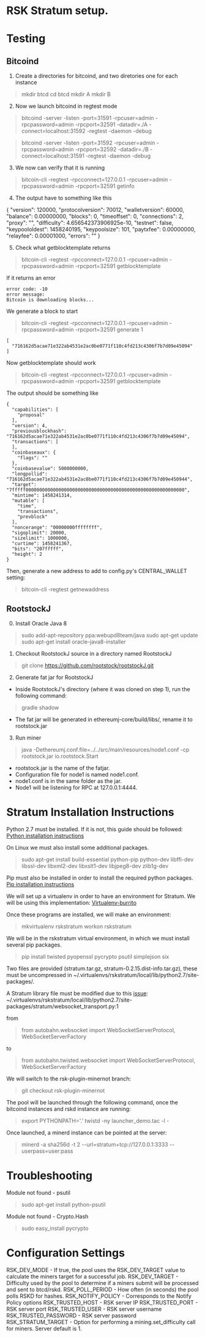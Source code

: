 RSK Stratum setup.
==================


Testing
=======

Bitcoind
--------

1) Create a directories for bitcoind, and two diretories one for each instance

> mkdir btcd
> cd btcd
> mkdir A
> mkdir B


2) Now we launch bitcoind in regtest mode

> bitcoind -server -listen -port=31591 -rpcuser=admin -rpcpassword=admin -rpcport=32591 -datadir=./A -connect=localhost:31592 -regtest -daemon -debug

> bitcoind -server -listen -port=31592 -rpcuser=admin -rpcpassword=admin -rpcport=32592 -datadir=./B -connect=localhost:31591 -regtest -daemon -debug


3) We now can verify that it is running

> bitcoin-cli -regtest -rpcconnect=127.0.0.1 -rpcuser=admin -rpcpassword=admin -rpcport=32591 getinfo


4) The output have to something like this

{
  "version": 120000,
  "protocolversion": 70012,
  "walletversion": 60000,
  "balance": 0.00000000,
  "blocks": 0,
  "timeoffset": 0,
  "connections": 2,
  "proxy": "",
  "difficulty": 4.656542373906925e-10,
  "testnet": false,
  "keypoololdest": 1458240195,
  "keypoolsize": 101,
  "paytxfee": 0.00000000,
  "relayfee": 0.00001000,
  "errors": ""
}

5) Check what getblocktemplate returns

> bitcoin-cli -regtest -rpcconnect=127.0.0.1 -rpcuser=admin -rpcpassword=admin -rpcport=32591 getblocktemplate

If it returns an error

```
error code: -10
error message:
Bitcoin is downloading blocks...
```

We generate a block to start

> bitcoin-cli -regtest -rpcconnect=127.0.0.1 -rpcuser=admin -rpcpassword=admin -rpcport=32591 generate 1

```
[
  "716162d5acae71e322ab4531e2ac0be0771f110c4fd213c4306f7b7d09e45094"
]
```

Now getblocktemplate should work

> bitcoin-cli -regtest -rpcconnect=127.0.0.1 -rpcuser=admin -rpcpassword=admin -rpcport=32591 getblocktemplate

The output should be something like

```
{
  "capabilities": [
    "proposal"
  ],
  "version": 4,
  "previousblockhash": "716162d5acae71e322ab4531e2ac0be0771f110c4fd213c4306f7b7d09e45094",
  "transactions": [
  ],
  "coinbaseaux": {
    "flags": ""
  },
  "coinbasevalue": 5000000000,
  "longpollid": "716162d5acae71e322ab4531e2ac0be0771f110c4fd213c4306f7b7d09e450944",
  "target": "7fffff0000000000000000000000000000000000000000000000000000000000",
  "mintime": 1458241314,
  "mutable": [
    "time",
    "transactions",
    "prevblock"
  ],
  "noncerange": "00000000ffffffff",
  "sigoplimit": 20000,
  "sizelimit": 1000000,
  "curtime": 1458241367,
  "bits": "207fffff",
  "height": 2
}
```

Then, generate a new address to add to config.py's CENTRAL_WALLET setting:

> bitcoin-cli -regtest getnewaddress



RootstockJ
----------

0) Install Oracle Java 8

  > sudo add-apt-repository ppa:webupd8team/java
  > sudo apt-get update
  > sudo apt-get install oracle-java8-installer

1) Checkout RootstockJ source in a directory named RootstockJ

  > git clone https://github.com/rootstock/rootstockJ.git

2) Generate fat jar for RootstockJ

  - Inside RootstockJ's directory (where it was cloned on step 1), run the following command:

  > gradle shadow

- The fat jar will be generated in ethereumj-core/build/libs/, rename it to rootstock.jar

3) Run miner

  > java -Dethereumj.conf.file=../../src/main/resources/node1.conf -cp rootstock.jar io.rootstock.Start

  - rootstock.jar is the name of the fatjar.
  - Configuration file for node1 is named node1.conf.
  - node1.conf is in the same folder as the jar.
  - Node1 will be listening for RPC at 127.0.0.1:4444.

Stratum Installation Instructions
=================================

Python 2.7 must be installed. If it is not, this guide should be followed:
[Python installation instructions](http://docs.python-guide.org/en/latest/starting/installation/)

On Linux we must also install some additional packages.

  > sudo apt-get install build-essential python-pip python-dev libffi-dev libssl-dev libxml2-dev libxslt1-dev libjpeg8-dev zlib1g-dev

Pip must also be installed in order to install the required python packages. [Pip installation instructions](https://pip.pypa.io/en/stable/installing/)

We will set up a virtualenv in order to have an environment for Stratum. We will be using this implementation: [Virtualenv-burrito](https://github.com/brainsik/virtualenv-burrito)

Once these programs are installed, we will make an environment:

  > mkvirtualenv rskstratum
  > workon rskstratum


We will be in the rskstratum virtual environment, in which we must install several pip packages.

  > pip install twisted pyopenssl pycrypto psutil simplejson six

Two files are provided (stratum.tar.gz, stratum-0.2.15.dist-info.tar.gz), these must be uncompressed in ~/.virtualenvs/rskstratum/local/lib/python2.7/site-packages/.

A Stratum library file must be modified due to this [issue](https://github.com/Crypto-Expert/stratum-mining/issues/90):
~/.virtualenvs/rskstratum/local/lib/python2.7/site-packages/stratum/websocket_transport.py:1

from
  > from autobahn.websocket import WebSocketServerProtocol, WebSocketServerFactory

to

  > from autobahn.twisted.websocket import WebSocketServerProtocol, WebSocketServerFactory

We will switch to the rsk-plugin-minernot branch:

  > git checkout rsk-plugin-minernot

The pool will be launched through the following command, once the bitcoind instances and rskd instance are running:

  > export PYTHONPATH='.'
  > twistd -ny launcher_demo.tac -l -

Once launched, a minerd instance can be pointed at the server:

  > minerd -a sha256d -t 2 --url=stratum+tcp://127.0.0.1:3333 --userpass=user:pass

Troubleshooting
===============

Module not found - psutil

> sudo apt-get install python-psutil

Module not found - Crypto.Hash

> sudo easy_install pycrypto

Configuration Settings
======================

RSK_DEV_MODE - If true, the pool uses the RSK_DEV_TARGET value to calculate the miners target for a successful job.
RSK_DEV_TARGET - Difficulty used by the pool to determine if a miners submit will be processed and sent to btcd/rskd.
RSK_POLL_PERIOD - How often (in seconds) the pool polls RSKD for hashes.
RSK_NOTIFY_POLICY - Corresponds to the Notify Policy options
RSK_TRUSTED_HOST - RSK server IP
RSK_TRUSTED_PORT - RSK server port
RSK_TRUSTED_USER - RSK server username
RSK_TRUSTED_PASSWORD - RSK server password
RSK_STRATUM_TARGET - Option for performing a mining.set_difficulty call for miners. Server default is 1.
